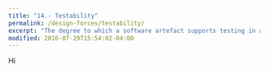 ```yaml
---
title: "14.- Testability"
permalink: /design-forces/testability/
excerpt: "The degree to which a software artefact supports testing in a given test context."
modified: 2016-07-29T15:54:02-04:00
---
```


Hi
